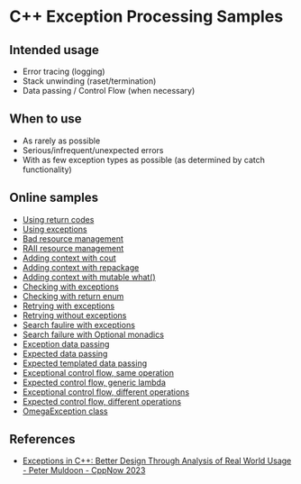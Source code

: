 # C++ Exception Processing Samples

## Intended usage
* Error tracing (logging)
* Stack unwinding (raset/termination)
* Data passing / Control Flow (when necessary)

## When to use
* As rarely as possible
* Serious/infrequent/unexpected errors
* With as few exception types as possible (as determined by catch functionality)

## Online samples
* [Using return codes](https://godbolt.org/z/9bs7P8WW8)
* [Using exceptions](https://godbolt.org/z/b7qz36WaM)
* [Bad resource management](https://godbolt.org/z/jorv9Go77)
* [RAII resource management](https://godbolt.org/z/b7zf1ajeE)
* [Adding context with cout](https://godbolt.org/z/vs79eYWff)
* [Adding context with repackage](https://godbolt.org/z/4WY97bWa3)
* [Adding context with mutable what()](https://godbolt.org/z/7q9aY7MqY)
* [Checking with exceptions](https://godbolt.org/z/KefGoanWe)
* [Checking with return enum](https://godbolt.org/z/f93b4cebd)
* [Retrying with exceptions](https://godbolt.org/z/va3EzKfKT)
* [Retrying without exceptions](https://godbolt.org/z/bfnhTjabj)
* [Search faulire with exceptions](https://godbolt.org/z/7chjP3K1f)
* [Search failure with Optional monadics](https://godbolt.org/z/rdfY1dEca)
* [Exception data passing](https://godbolt.org/z/7bbxqqzMG)
* [Expected data passing](https://godbolt.org/z/GTzKx34PG)
* [Expected templated data passing](https://godbolt.org/z/8rcYhG6Tn)
* [Exceptional control flow, same operation](https://godbolt.org/z/c63zqsj3x)
* [Expected control flow, generic lambda](https://godbolt.org/z/c63zqsj3x)
* [Exceptional control flow, different operations](https://godbolt.org/z/Pr7cEcao9)
* [Expected control flow, different operations](https://godbolt.org/z/veE64f5vf)
* [OmegaException class](https://godbolt.org/z/YsWEoczsW)


## References
* [Exceptions in C++: Better Design Through Analysis of Real World Usage - Peter Muldoon - CppNow 2023](https://www.youtube.com/watch?v=HXJmrMnnDYQ)
